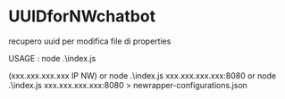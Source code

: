 # UUIDforNWchatbot
recupero uuid per modifica file di properties


USAGE :
node .\index.js   

(xxx.xxx.xxx.xxx IP NW)
or node .\index.js  xxx.xxx.xxx.xxx:8080
or node .\index.js  xxx.xxx.xxx.xxx:8080 > newrapper-configurations.json

